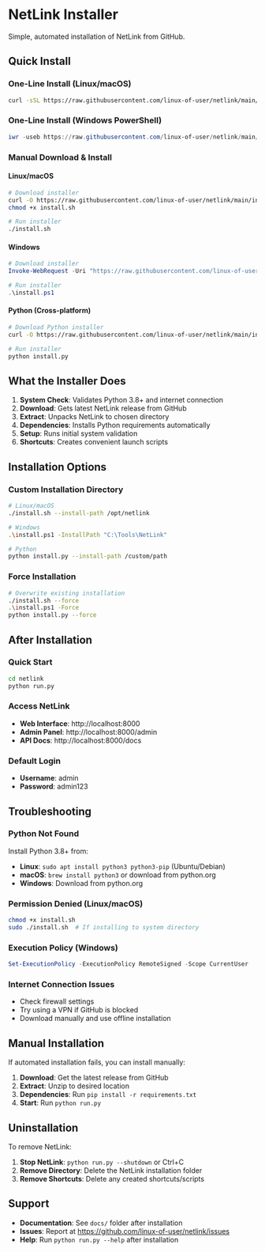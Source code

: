# NetLink Installer

Simple, automated installation of NetLink from GitHub.

## Quick Install

### One-Line Install (Linux/macOS)
```bash
curl -sSL https://raw.githubusercontent.com/linux-of-user/netlink/main/installer/install.sh | bash
```

### One-Line Install (Windows PowerShell)
```powershell
iwr -useb https://raw.githubusercontent.com/linux-of-user/netlink/main/installer/install.ps1 | iex
```

### Manual Download & Install

#### Linux/macOS
```bash
# Download installer
curl -O https://raw.githubusercontent.com/linux-of-user/netlink/main/installer/install.sh
chmod +x install.sh

# Run installer
./install.sh
```

#### Windows
```powershell
# Download installer
Invoke-WebRequest -Uri "https://raw.githubusercontent.com/linux-of-user/netlink/main/installer/install.ps1" -OutFile "install.ps1"

# Run installer
.\install.ps1
```

#### Python (Cross-platform)
```bash
# Download Python installer
curl -O https://raw.githubusercontent.com/linux-of-user/netlink/main/installer/install.py

# Run installer
python install.py
```

## What the Installer Does

1. **System Check**: Validates Python 3.8+ and internet connection
2. **Download**: Gets latest NetLink release from GitHub
3. **Extract**: Unpacks NetLink to chosen directory
4. **Dependencies**: Installs Python requirements automatically
5. **Setup**: Runs initial system validation
6. **Shortcuts**: Creates convenient launch scripts

## Installation Options

### Custom Installation Directory
```bash
# Linux/macOS
./install.sh --install-path /opt/netlink

# Windows
.\install.ps1 -InstallPath "C:\Tools\NetLink"

# Python
python install.py --install-path /custom/path
```

### Force Installation
```bash
# Overwrite existing installation
./install.sh --force
.\install.ps1 -Force
python install.py --force
```

## After Installation

### Quick Start
```bash
cd netlink
python run.py
```

### Access NetLink
- **Web Interface**: http://localhost:8000
- **Admin Panel**: http://localhost:8000/admin
- **API Docs**: http://localhost:8000/docs

### Default Login
- **Username**: admin
- **Password**: admin123

## Troubleshooting

### Python Not Found
Install Python 3.8+ from:
- **Linux**: `sudo apt install python3 python3-pip` (Ubuntu/Debian)
- **macOS**: `brew install python3` or download from python.org
- **Windows**: Download from python.org

### Permission Denied (Linux/macOS)
```bash
chmod +x install.sh
sudo ./install.sh  # If installing to system directory
```

### Execution Policy (Windows)
```powershell
Set-ExecutionPolicy -ExecutionPolicy RemoteSigned -Scope CurrentUser
```

### Internet Connection Issues
- Check firewall settings
- Try using a VPN if GitHub is blocked
- Download manually and use offline installation

## Manual Installation

If automated installation fails, you can install manually:

1. **Download**: Get the latest release from GitHub
2. **Extract**: Unzip to desired location
3. **Dependencies**: Run `pip install -r requirements.txt`
4. **Start**: Run `python run.py`

## Uninstallation

To remove NetLink:

1. **Stop NetLink**: `python run.py --shutdown` or Ctrl+C
2. **Remove Directory**: Delete the NetLink installation folder
3. **Remove Shortcuts**: Delete any created shortcuts/scripts

## Support

- **Documentation**: See `docs/` folder after installation
- **Issues**: Report at https://github.com/linux-of-user/netlink/issues
- **Help**: Run `python run.py --help` after installation
